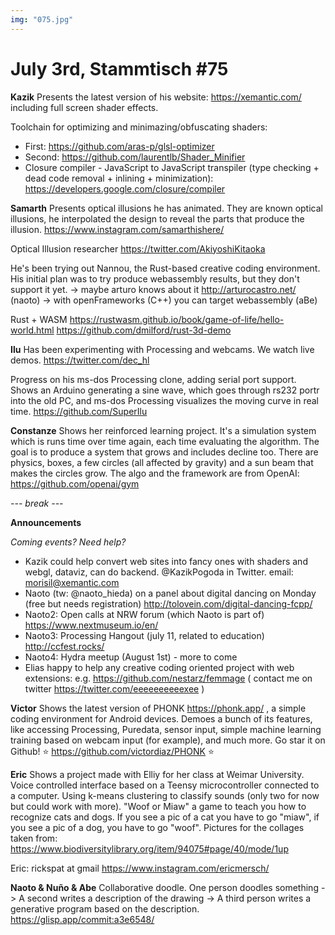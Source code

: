 ```yaml
---
img: "075.jpg"
---
```


# **July 3rd, Stammtisch #75**

**Kazik**
Presents the latest version of his website: https://xemantic.com/
including full screen shader effects.

Toolchain for optimizing and minimazing/obfuscating shaders:
 * First: https://github.com/aras-p/glsl-optimizer
 * Second: https://github.com/laurentlb/Shader_Minifier
 * Closure compiler - JavaScript to JavaScript transpiler (type checking + dead code removal + inlining + minimization): https://developers.google.com/closure/compiler

**Samarth**
Presents optical illusions he has animated. They are known optical illusions, he interpolated the design to reveal the parts that produce the illusion.
https://www.instagram.com/samarthishere/

Optical Illusion researcher
https://twitter.com/AkiyoshiKitaoka

He's been trying out Nannou, the Rust-based creative coding environment. His initial plan was to try produce webassembly results, but they don't support it yet.
-> maybe arturo knows about it http://arturocastro.net/ (naoto)
-> with openFrameworks (C++) you can target webassembly (aBe)

Rust + WASM
https://rustwasm.github.io/book/game-of-life/hello-world.html
https://github.com/dmilford/rust-3d-demo

**Ilu**
Has been experimenting with Processing and webcams. We watch live demos.
https://twitter.com/dec_hl

Progress on his ms-dos Processing clone, adding serial port support. Shows an Arduino generating a sine wave, which goes through rs232 portr into the old PC, and ms-dos Processing visualizes the moving curve in real time.
https://github.com/SuperIlu

**Constanze**
Shows her reinforced learning project. It's a simulation system which is runs time over time again, each time evaluating the algorithm. The goal is to produce a system that grows and includes decline too. There are physics, boxes, a few circles (all affected by gravity) and a sun beam that makes the circles grow. The algo and the framework are from OpenAI: https://github.com/openai/gym

*--- break ---*

**Announcements**

*Coming events? Need help?*

- Kazik could help convert web sites into fancy ones with shaders and webgl, dataviz, can do backend. @KazikPogoda in Twitter. email: morisil@xemantic.com
- Naoto (tw: @naoto_hieda) on a panel about digital dancing on Monday (free but needs registration) http://tolovein.com/digital-dancing-fcpp/
- Naoto2: Open calls at NRW forum (which Naoto is part of) https://www.nextmuseum.io/en/
- Naoto3: Processing Hangout (july 11, related to education) http://ccfest.rocks/
- Naoto4: Hydra meetup (August 1st) - more to come
- Elias happy to help any creative coding oriented project with web extensions: e.g. https://github.com/nestarz/femmage ( contact me on twitter https://twitter.com/eeeeeeeeeexee )

**Victor**
Shows the latest version of PHONK https://phonk.app/ , a simple coding environment for Android devices. Demoes a bunch of its features, like accessing Processing, Puredata, sensor input, simple machine learning training based on webcam input (for example), and much more.
Go star it on Github! ⭐️ https://github.com/victordiaz/PHONK ⭐️

**Eric**
Shows a project made with Elliy for her class at Weimar University. Voice controlled interface based on a Teensy microcontroller connected to a computer. Using k-means clustering to classify sounds (only two for now but could work with more). "Woof or Miaw" a game to teach you how to recognize cats and dogs. If you see a pic of a cat you have to go "miaw", if you see a pic of a dog, you have to go "woof".
Pictures for the collages taken from: https://www.biodiversitylibrary.org/item/94075#page/40/mode/1up

Eric: rickspat at gmail  https://www.instagram.com/ericmersch/

**Naoto & Nuño & Abe**
Collaborative doodle. One person doodles something -> A second writes a description of the drawing -> A third person writes a generative program based on the description.
https://glisp.app/commit:a3e6548/

